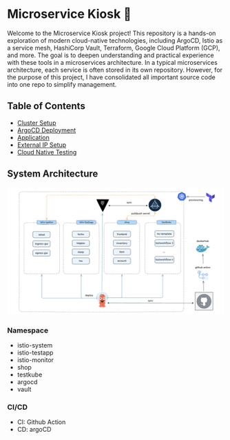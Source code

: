 # Microservice Kiosk 🍬
Welcome to the Microservice Kiosk project! This repository is a hands-on exploration of modern cloud-native technologies, including ArgoCD, Istio as a service mesh, HashiCorp Vault, Terraform, Google Cloud Platform (GCP), and more. The goal is to deepen understanding and practical experience with these tools in a microservices architecture. In a typical microservices architecture, each service is often stored in its own repository. However, for the purpose of this project, I have consolidated all important source code into one repo to simplify management.

## Table of Contents
- [Cluster Setup](cluster/README.md)
- [ArgoCD Deployment](argocd/README.md)
- [Application](app/README.md)
- [External IP Setup](metallb/README.md)
- [Cloud Native Testing](testkube/README.md)

## System Architecture
![Screenshot](/images/cnk-architecture.png)

### Namespace
- istio-system
- istio-testapp
- istio-monitor
- shop
- testkube
- argocd
- vault

### CI/CD
- CI: Github Action
- CD: argoCD